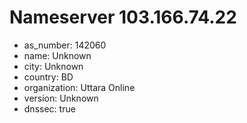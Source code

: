 # Nameserver 103.166.74.22

* as_number: 142060
* name: Unknown
* city: Unknown
* country: BD
* organization: Uttara Online
* version: Unknown
* dnssec: true
